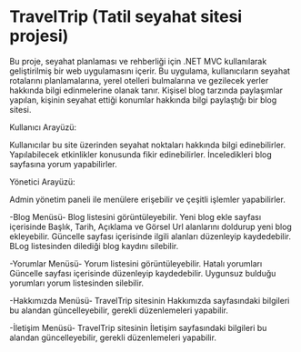 # TravelTrip (Tatil seyahat sitesi projesi)
Bu proje, seyahat planlaması ve rehberliği için .NET MVC kullanılarak geliştirilmiş bir web uygulamasını içerir. Bu uygulama, kullanıcıların seyahat rotalarını planlamalarına, yerel otelleri bulmalarına ve gezilecek yerler hakkında bilgi edinmelerine olanak tanır.
Kişisel blog tarzında paylaşımlar yapılan, kişinin seyahat ettiği konumlar hakkında bilgi paylaştığı bir blog sitesi.

Kullanıcı Arayüzü:

Kullanıcılar bu site üzerinden seyahat noktaları hakkında bilgi edinebilirler.
Yapılabilecek etkinlikler konusunda fikir edinebilirler.
İnceledikleri blog sayfasına yorum yapabilirler.

Yönetici Arayüzü:

Admin yönetim paneli ile menülere erişebilir ve çeşitli işlemler yapabilirler.

-Blog Menüsü-
Blog listesini görüntüleyebilir.
Yeni blog ekle sayfası içerisinde Başlık, Tarih, Açıklama ve Görsel Url alanlarını doldurup yeni blog ekleyebilir.
Güncelle sayfası içerisinde ilgili alanları düzenleyip kaydedebilir.
BLog listesinden dilediği blog kaydını silebilir.

-Yorumlar Menüsü-
Yorum listesini görüntüleyebilir.
Hatalı yorumları Güncelle sayfası içerisinde düzenleyip kaydedebilir.
Uygunsuz bulduğu yorumları yorum listesinden silebilir.

-Hakkımızda Menüsü-
TravelTrip sitesinin Hakkımızda sayfasındaki bilgileri bu alandan güncelleyebilir, gerekli düzenlemeleri yapabilir.

-İletişim Menüsü-
TravelTrip sitesinin İletişim sayfasındaki bilgileri bu alandan güncelleyebilir, gerekli düzenlemeleri yapabilir.

